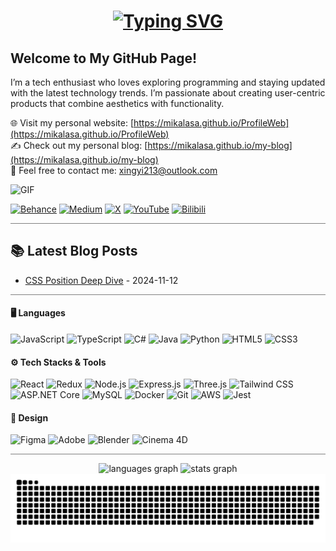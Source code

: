 <!-- 
[![MasterHead](https://mir-s3-cdn-cf.behance.net/project_modules/fs/579fe1183178475.653aa8931b193.gif)](https://mikalasa.github.io/ProfileWeb/)
-->

<!-- Profile -->
<h1 align="center">
  <a href="https://git.io/typing-svg">
    <img src="https://readme-typing-svg.demolab.com?font=Roboto&weight=1000&size=24&pause=1000&color=000000&width=240&lines=Hi+%F0%9F%91%8B%2C+I'm+Xingyi" alt="Typing SVG" />
  </a>
</h1>

## Welcome to My GitHub Page!

I’m a tech enthusiast who loves exploring programming and staying updated with the latest technology trends. I’m passionate about creating user-centric products that combine aesthetics with functionality.

🌐 Visit my personal website: [https://mikalasa.github.io/ProfileWeb](https://mikalasa.github.io/ProfileWeb)  
✍️ Check out my personal blog: [https://mikalasa.github.io/my-blog](https://mikalasa.github.io/my-blog)  
📧 Feel free to contact me: xingyi213@outlook.com  


<!-- Following -->
<div align="left">
  <img src="https://media0.giphy.com/media/v1.Y2lkPTc5MGI3NjExdW1sdmY5bmdxbWt1NmFyYWlmNW8zZXVqYnJmbWkzZnU2M2pyejNzdCZlcD12MV9pbnRlcm5hbF9naWZfYnlfaWQmY3Q9cw/fV8KLSSAXharZpHR0a/giphy.webp" alt="GIF" height="100" />
  
  [![Behance](https://img.shields.io/badge/Behance-1769ff?logo=behance&logoColor=white)](https://www.behance.net/stringx)
  [![Medium](https://img.shields.io/badge/Medium-12100E?logo=medium&logoColor=white)](https://medium.com/@xingyi-posts)
  [![X](https://img.shields.io/badge/X-black.svg?logo=X&logoColor=white)](https://x.com)
  [![YouTube](https://img.shields.io/badge/YouTube-%23FF0000.svg?logo=YouTube&logoColor=white)](https://youtube.com)
  [![Bilibili](https://img.shields.io/badge/Bilibili-00A1D6?logo=bilibili&logoColor=white)](https://space.bilibili.com)
</div>


<hr style="height:1px; border-width:0; color:gray; background-color:gray">

<!--
<div align="center">
  <img src="https://media0.giphy.com/media/v1.Y2lkPTc5MGI3NjExamwwNHZkY2UxcXNibDczZzFxdjFwZTNtN3J2aGdqbm9rOGFvdGtjayZlcD12MV9pbnRlcm5hbF9naWZfYnlfaWQmY3Q9Zw/g06HKnMmtK1aXurndU/giphy.webp" alt="GIF" height="100" />
</div>
-->

<!-- BLOG-POST-LIST:START -->
## 📚 Latest Blog Posts
- [CSS Position Deep Dive](https://mikalasa.github.io/my-blog/posts/2024-11-12-css-position-tips/) - 2024-11-12
<!-- BLOG-POST-LIST:END -->

<hr style="height:1px; border-width:0; color:gray; background-color:gray">

<!-- Skills -->

#### 🖥️ Languages
<p align="left">
  <img src="https://cdn.jsdelivr.net/gh/devicons/devicon/icons/javascript/javascript-original.svg" width="30px" title="JavaScript" />
  <img src="https://cdn.jsdelivr.net/gh/devicons/devicon/icons/typescript/typescript-original.svg" width="30px" title="TypeScript" />
  <img src="https://cdn.jsdelivr.net/gh/devicons/devicon/icons/csharp/csharp-original.svg" width="30px" title="C#" />
  <img src="https://cdn.jsdelivr.net/gh/devicons/devicon/icons/java/java-original.svg" width="30px" title="Java" />
  <img src="https://cdn.jsdelivr.net/gh/devicons/devicon/icons/python/python-original.svg" width="30px" title="Python" />
  <img src="https://cdn.jsdelivr.net/gh/devicons/devicon/icons/html5/html5-original.svg" width="30px" title="HTML5" />
  <img src="https://cdn.jsdelivr.net/gh/devicons/devicon/icons/css3/css3-original.svg" width="30px" title="CSS3" />
</p>

#### ⚙️ Tech Stacks & Tools
<p align="left">
  <img src="https://cdn.jsdelivr.net/gh/devicons/devicon/icons/react/react-original.svg" width="30px" title="React" />
  <img src="https://cdn.jsdelivr.net/gh/devicons/devicon/icons/redux/redux-original.svg" width="30px" title="Redux" />
  <img src="https://cdn.jsdelivr.net/gh/devicons/devicon/icons/nodejs/nodejs-original.svg" width="30px" title="Node.js" />
  <img src="https://cdn.jsdelivr.net/gh/devicons/devicon/icons/express/express-original.svg" width="30px" title="Express.js" />
  <img src="https://cdn.jsdelivr.net/gh/devicons/devicon/icons/threejs/threejs-original.svg" width="30px" title="Three.js" />
  <img src="https://cdn.jsdelivr.net/gh/devicons/devicon/icons/tailwindcss/tailwindcss-original.svg" width="30px" title="Tailwind CSS" />
  <img src="https://cdn.jsdelivr.net/gh/devicons/devicon/icons/dotnetcore/dotnetcore-original.svg" width="30px" title="ASP.NET Core" />
  <img src="https://cdn.jsdelivr.net/gh/devicons/devicon/icons/mysql/mysql-original.svg" width="30px" title="MySQL" />
  <img src="https://cdn.jsdelivr.net/gh/devicons/devicon/icons/docker/docker-original.svg" width="30px" title="Docker" />
  <img src="https://cdn.jsdelivr.net/gh/devicons/devicon/icons/git/git-original.svg" width="30px" title="Git" />
  <img src="https://cdn.jsdelivr.net/npm/simple-icons/icons/amazonaws.svg" width="30px" title="AWS" />
  <img src="https://cdn.jsdelivr.net/gh/devicons/devicon/icons/jest/jest-plain.svg" width="30px" title="Jest" />
</p>

#### 🎨 Design
<p align="left">
  <img src="https://cdn.jsdelivr.net/gh/devicons/devicon/icons/figma/figma-original.svg" width="30px" title="Figma" />
  <img src="https://cdn-icons-png.flaticon.com/128/888/888835.png" width="30px" title="Adobe" />
  <img src="https://cdn.jsdelivr.net/gh/devicons/devicon/icons/blender/blender-original.svg" width="30px" title="Blender" />
  <img src="https://img.icons8.com/color/48/cinema-4d.png" width="30px" title="Cinema 4D" />
</p>



<hr style="height:1px; border-width:0; color:gray; background-color:gray">


<!-- github state -->
<div align="center">
   <img src="https://github-readme-stats.vercel.app/api/top-langs?username=mikalasa&locale=en&hide_title=false&layout=compact&card_width=500&langs_count=8&theme=light&hide_border=false&order=2" height="160" alt="languages graph" />
<img src="https://github-readme-stats.vercel.app/api?username=mikalasa&hide_title=false&hide_rank=false&show_icons=true&include_all_commits=true&count_private=true&disable_animations=false&theme=light&locale=en&hide_border=false&order=1" height="160" alt="stats graph" />
</div>

<!-- snake -->
<img src="https://raw.githubusercontent.com/mikalasa/snk/output/github-contribution-grid-snake.svg" alt="Snake animation" />
